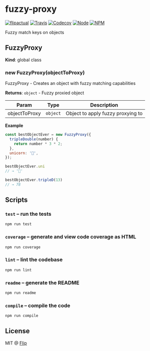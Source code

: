 # fuzzy-proxy

[![flipactual](https://img.shields.io/badge/😋-flipactual-218AC7.svg?style=flat-square)](https://www.flipactual.com/)
[![Travis](https://img.shields.io/travis/flipactual/fuzzy-proxy.svg?style=flat-square)](https://travis-ci.org/flipactual/fuzzy-proxy/)
[![Codecov](https://img.shields.io/codecov/c/github/flipactual/fuzzy-proxy.svg?style=flat-square)](https://codecov.io/gh/flipactual/fuzzy-proxy/)
[![Node](https://img.shields.io/node/v/fuzzy-proxy.svg?style=flat-square)](http://npmjs.com/package/fuzzy-proxy)
[![NPM](https://img.shields.io/npm/v/fuzzy-proxy.svg?style=flat-square)](http://npmjs.com/package/fuzzy-proxy)

Fuzzy match keys on objects

<a name="FuzzyProxy"></a>

## FuzzyProxy
**Kind**: global class  
<a name="new_FuzzyProxy_new"></a>

### new FuzzyProxy(objectToProxy)
FuzzyProxy - Creates an object with fuzzy matching capabilities

**Returns**: <code>object</code> - Fuzzy proxied object  

| Param | Type | Description |
| --- | --- | --- |
| objectToProxy | <code>object</code> | Object to apply fuzzy proxying to |

**Example**  
```js
const bestObjectEver = new FuzzyProxy({
  tripleDouble(number) {
    return number * 3 * 2;
  },
  unicorn: '🦄',
});

bestObjectEver.uni
// → '🦄'

bestObjectEver.tripleD(13)
// → 78
```

## Scripts

### `test` – run the tests

```sh
npm run test
```

### `coverage` – generate and view code coverage as HTML

```sh
npm run coverage
```

### `lint` – lint the codebase

```sh
npm run lint
```

### `readme` – generate the README

```sh
npm run readme
```

### `compile` – compile the code

```sh
npm run compile
```

## License

MIT @ [Flip](https://github.com/flipactual)

